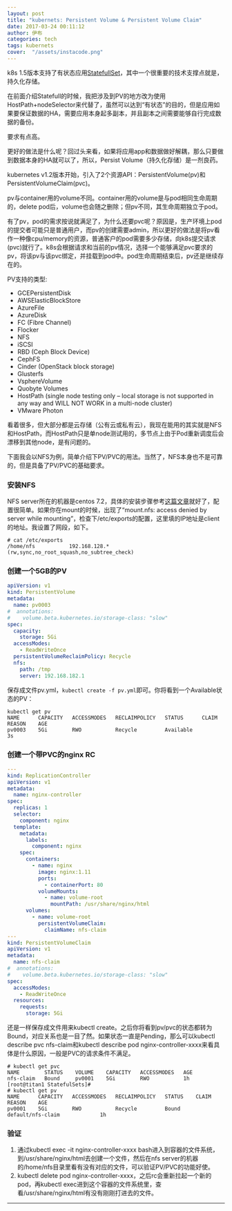 ```yaml
---
layout: post
title: "kubernets: Persistent Volume & Persistent Volume Claim"
date: 2017-03-24 00:11:12
author: 伊布
categories: tech
tags: kubernets
cover:  "/assets/instacode.png"
---
```


k8s 1.5版本支持了有状态应用[StatefullSet](http://www.datastart.cn/tech/2017/03/22/k8s-statefulsets.html)，其中一个很重要的技术支撑点就是，持久化存储。

在前面介绍Statefull的时候，我把涉及到PV的地方改为使用HostPath+nodeSelector来代替了，虽然可以达到“有状态”的目的，但是应用如果要保证数据的HA，需要应用本身起多副本，并且副本之间需要能够自行完成数据的备份。

要求有点高。

更好的做法是什么呢？回过头来看，如果将应用app和数据做好解耦，那么只要做到数据本身的HA就可以了，所以，Persist Volume（持久化存储）是一剂良药。

kubernetes v1.2版本开始，引入了2个资源API：PersistentVolume(pv)和PersistentVolumeClaim(pvc)。

pv与container用的volume不同。container用的volume是与pod相同生命周期的，delete pod后，volume也会随之删除；但pv不同，其生命周期独立于pod。

有了pv，pod的需求按说就满足了，为什么还要pvc呢？原因是，生产环境上pod的提交者可能只是普通用户，而pv的创建需要admin，所以更好的做法是将pv看作一种像cpu/memory的资源，普通客户的pod需要多少存储，向k8s提交请求(pvc)就行了。k8s会根据请求和当前的pv情况，选择一个能够满足pvc要求的pv，将该pv与该pvc绑定，并挂载到pod中。pod生命周期结束后，pv还是继续存在的。

PV支持的类型:

- GCEPersistentDisk
- AWSElasticBlockStore
- AzureFile
- AzureDisk
- FC (Fibre Channel)
- Flocker
- NFS
- iSCSI
- RBD (Ceph Block Device)
- CephFS
- Cinder (OpenStack block storage)
- Glusterfs
- VsphereVolume
- Quobyte Volumes
- HostPath (single node testing only – local storage is not supported in any way and WILL NOT WORK in a multi-node cluster)
- VMware Photon


看着很多，但大部分都是云存储（公有云或私有云），我现在能用的其实就是NFS和HostPath，而HostPath只是单node测试用的，多节点上由于Pod重新调度后会漂移到其他node，是有问题的。

下面我会以NFS为例，简单介绍下PV/PVC的用法。当然了，NFS本身也不是可靠的，但是具备了PV/PVC的基础要求。

### 安装NFS

NFS server所在的机器是centos 7.2，具体的安装步骤参考[这篇文章](https://www.howtoforge.com/tutorial/setting-up-an-nfs-server-and-client-on-centos-7/)就好了，配置很简单。如果你在mount的时候，出现了“mount.nfs: access denied by server while mounting”，检查下/etc/exports的配置，这里填的IP地址是client的地址。我设置了网段，如下。

```
# cat /etc/exports
/home/nfs           192.168.128.*(rw,sync,no_root_squash,no_subtree_check)
```

### 创建一个5GB的PV

```yml
apiVersion: v1
kind: PersistentVolume
metadata:
  name: pv0003
#  annotations:
#    volume.beta.kubernetes.io/storage-class: "slow"
spec:
  capacity:
    storage: 5Gi
  accessModes:
    - ReadWriteOnce
  persistentVolumeReclaimPolicy: Recycle
  nfs:
    path: /tmp
    server: 192.168.182.1
```

保存成文件pv.yml，`kubectl create -f pv.yml`即可。你将看到一个Available状态的PV：

```
kubectl get pv
NAME      CAPACITY   ACCESSMODES   RECLAIMPOLICY   STATUS      CLAIM     REASON    AGE
pv0003    5Gi        RWO           Recycle         Available                       3s
```

### 创建一个带PVC的nginx RC

```yml
---
kind: ReplicationController
apiVersion: v1
metadata:
  name: nginx-controller
spec:
  replicas: 1
  selector:
    component: nginx
  template:
    metadata:
      labels:
        component: nginx
    spec:
      containers:
        - name: nginx
          image: nginx:1.11
          ports:
            - containerPort: 80
          volumeMounts:
            - name: volume-root
              mountPath: /usr/share/nginx/html
      volumes:
        - name: volume-root
          persistentVolumeClaim:
            claimName: nfs-claim
---
kind: PersistentVolumeClaim
apiVersion: v1
metadata:
  name: nfs-claim
#  annotations:
#    volume.beta.kubernetes.io/storage-class: "slow"
spec:
  accessModes:
    - ReadWriteOnce
  resources:
    requests:
      storage: 5Gi
```

还是一样保存成文件用来kubectl create。之后你将看到pv/pvc的状态都转为Bound，对应关系也是一目了然。如果状态一直是Pending，那么可以kubectl describe pvc nfs-claim和kubectl describe pod nginx-controller-xxxx来看具体是什么原因，一般是PVC的请求条件不满足。

```
# kubectl get pvc
NAME        STATUS    VOLUME    CAPACITY   ACCESSMODES   AGE
nfs-claim   Bound     pv0001    5Gi        RWO           1h
[root@titan1 StatefulSets]#
# kubectl get pv
NAME      CAPACITY   ACCESSMODES   RECLAIMPOLICY   STATUS    CLAIM               REASON    AGE
pv0001    5Gi        RWO           Recycle         Bound     default/nfs-claim             1h
```

### 验证

1. 通过kubectl exec -it nginx-controller-xxxx bash进入到容器的文件系统，到/usr/share/nginx/html去创建一个文件，然后在nfs server的机器的/home/nfs目录里看有没有对应的文件，可以验证PV/PVC的功能好使。
2. kubectl delete pod nginx-controller-xxxx，之后rc会重新拉起一个新的pod，再kubectl exec进到这个容器的文件系统里，查看/usr/share/nginx/html有没有刚刚打进去的文件。



---
